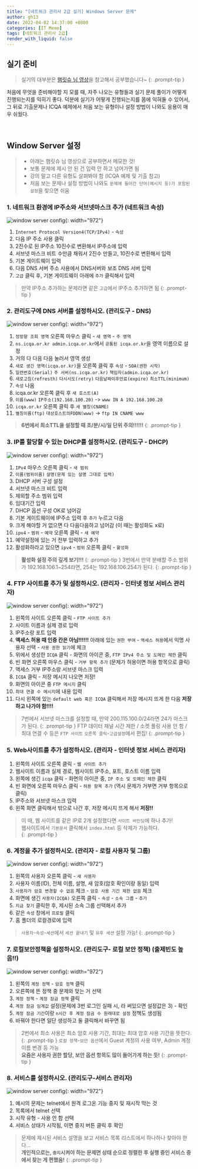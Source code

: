 ```yaml
---
title: "[네트워크 관리사 2급 실기] Windows Server 문제"
author: gh13
date: 2022-04-02 14:37:00 +0800
categories: [IT Memo]
tags: [네트워크 관리사 2급]
render_with_liquid: false
---
```


## 실기 준비

> 실기의 대부분은 [햄릿슈 님 영상](https://www.youtube.com/channel/UCLIxBOJaBju4Ap8QoGuQYbw)을 참고해서 공부했습니다~
{: .prompt-tip }

처음에 무엇을 준비해야할 지 모를 때, 자주 나오는 유형들과 실기 문제 풀이가 어떻게 진행되는지를 익히기 좋다. 덕분에 실기가 어떻게 진행되는지를 몸에 익혀둘 수 있어서, 그 뒤로 기출문제나 ICQA 예제에서 처음 보는 유형이나 설정 방법이 나와도 응용이 매우 쉬웠다.

<br/>
  
## Window Server 설정

> - 아래는 햄릿슈 님 영상으로 공부하면서 메모한 것!
> - 보통 문제에 제시 안 된 건 입력 안 하고 넘어가면 됨
> - 강의 말고 다른 유형도 살펴봐야 함 (ICQA 예제 및 기출 참고)
> - 처음 보는 문제나 설정 방법이 나와도 `문제에 들어간 단어(메시지 등)가 포함된 설정`을 찾으면 쉬움

### 1. 네트워크 환경에 IP주소와 서브넷마스크 추가 (네트워크 속성)  

![window server config](/assets/img/post_img/2022-04-02-01.png){: width="972"}

1. `Internet Protocol Version4(TCP/IPv4)` - `속성`  
2. 다음 IP 주소 사용 클릭  
3. 2진수로 된 IP주소 10진수로 변환해서 IP주소에 입력  
4. 서브넷 마스크 비트 수만큼 채워서 2진수 만들고, 10진수로 변환해서 입력  
5. 기본 게이트웨이 입력  
6. 다음 DNS 서버 주소 사용에서 DNS서버와 보조 DNS 서버 입력  
7. `고급` 클릭 후, 기본 게이트웨이 아래에 `추가` 클릭해서 입력  

> 만약 IP주소 추가하는 문제라면 같은 `고급`에서 IP주소 추가하면 됨
{: .prompt-tip }

### 2. 관리도구에 DNS 서버를 설정하시오. (관리도구 - DNS)

![window server config](/assets/img/post_img/2022-04-02-02.png){: width="972"}

1. `정방향 조회 영역` 오른쪽 마우스 클릭 - `새 영역` - `주 영역`  
2. `ns.icqa.or.kr admin.icqa.or.kr`에서 `공통된 icqa.or.kr`을 영역 이름으로 설정  
3. 거의 다 다음 다음 눌러서 영역 생성  
4. `새로 생긴 영역(icqa.or.kr)`을 오른쪽 클릭 후 `속성` - `SOA(권한 시작)`  
5. `일련번호(Serial)` `주 서버(ns.icqa.or.kr)` `책임자(admin.icqa.or.kr)`  
6. `새로고침(refresth)` `다시시도(retry)` `다음날짜이후만료(expire)` `최소TTL(minimum)`
7. `속성` 나옴  
8. icqa.or.kr 오른쪽 클릭 후 `새 호스트(A)`  
9. `이름(www)` `IP주소(192.168.100.20)` -> `www IN A 192.168.100.20`  
10. `icqa.or.kr` 오른쪽 클릭 후 `새 별칭(CNAME)`  
11. `별칭이름(ftp)` `대상호스트의FDDN(www)` -> `ftp IN CNAME www`  

> **6번에서 최소TTL을 설정할 때 초/분/시/일 단위 주의!!!!!!**
{: .prompt-tip }


### 3. IP를 할당할 수 있는 DHCP를 설정하시오. (관리도구 - DHCP)

![window server config](/assets/img/post_img/2022-04-02-03.png){: width="972"}

1. `IPv4` 마우스 오른쪽 클릭 - `새 범위`  
2. `이름(범위이름)` `설명(문제 있는 설명 그대로 입력)`  
3. DHCP 서버 구성 설정  
4. 서브넷 마스크 비트 입력  
5. 제외할 주소 범위 입력  
6. 임대기간 입력  
7. DHCP 옵션 구성 OK로 넘어감  
8. 기본 게이트웨이에 IP주소 입력 후 `추가` 누르고 다음  
9. 크게 해야할 거 없으면 다 다음다음하고 넘어감 (이 때는 활성화도 x로)  
10. `ipv4` - `범위` - `예약` 오른쪽 클릭 - `새 예약`  
11. 예약설정에 있는 거 전부 입력하고 추가  
12. 활성화하라고 있으면 `ipv4` - `범위` 오른쪽 클릭 - `활성화`

> **활성화 설정 주의 깊게 보기!!!**
{: .prompt-tip }
> 3번에서 만약 분배할 주소 범위가 192.168.106.1~254라면, 254는 192.168.106.254가 된다.
{: .prompt-tip }

### 4. FTP 사이트를 추가 및 설정하시오. (관리자 - 인터넷 정보 서비스 관리자)

![window server config](/assets/img/post_img/2022-04-02-04.png){: width="972"}

1. 왼쪽의 사이트 오른쪽 클릭 - `FTP 사이트 추가`  
2. 사이트 이름과 실제 경로 입력  
3. IP주소랑 포트 입력  
4. **액세스 허용 때 인증 칸은 아님!!!!!!** 아래에 있는 `권한 부여` - `액세스 허용`에서 익명 사용자 선택 - `사용 권한 읽기`에 체크  
5. 위에서 생성한 `ICQA` 클릭 - 화면의 아이콘 중, `FTP IPv4 주소 및 도메인 제한` 클릭  
6. 빈 화면 오른쪽 마우스 클릭 - `거부 항목 추가` (문제가 허용이면 허용 항목으로 클릭)  
7. 액세스 거부 IP주소랑 서브넷 마스크 입력
8. `ICQA` 클릭 - 저장 메시지 나오면 저장!  
9. 화면의 아이콘 중 `FTP 메시지` 클릭  
10. `최대 연결 수 메시지`에 내용 입력  
11. 다시 왼쪽에 있는 `default web 혹은 ICQA` 클릭해서 저장 메시지 뜨게 한 다음 **저장하고 나가야 함!!!!**  

> 7번에서 서브넷 마스크를 설정할 때, 만약 200.115.100.0/24라면 24가 마스크가 된다.
{: .prompt-tip } 
> FTP 데이터 채널 시간 제한 / 소켓 풀링 사용 안 함 / 최대 연결 수 등은 `FTP 사이트` `오른쪽 클릭`-`고급설정`에서 편집!
{: .prompt-tip }
     
### 5. Web사이트를 추가 설정하시오. (관리자 - 인터넷 정보 서비스 관리자)
1. 왼쪽의 사이트 오른쪽 클릭 - `웹 사이트 추가`  
2. 웹사이트 이름과 실제 경로, 웹사이트 IP주소, 포트, 호스트 이름 입력  
3. 왼쪽에 생긴 `icqa` 클릭 - 화면의 아이콘 중, `IP 주소 및 도메인 제한` 클릭  
4. 빈 화면에 오른쪽 마우스 클릭 - `허용 항목 추가` (역시 문제가 거부면 거부 항목으로 클릭)
5. IP주소와 서브넷 마스크 입력  
6. 왼쪽 화면 클릭해서 밖으로 나간 후, 저장 메시지 뜨게 해서 **저장!!**  

> 이 때, 웹 사이트를 같은 IP로 2개 설정했다면 `사이트 바인딩`에 하나 추가!  
> 웹사이트에서 `기본문서` 클릭해서 `index.html` 등 삭제가 가능하다.  
{: .prompt-tip }

### 6. 계정을 추가 설정하시오. (관리자 - 로컬 사용자 및 그룹)

![window server config](/assets/img/post_img/2022-04-02-05.png){: width="972"}

1. 왼쪽의 사용자 오른쪽 클릭 - `새 사용자`  
2. 사용자 이름(ID), 전체 이름, 설명, 새 암호(암호 확인이랑 동일) 입력  
3. `사용자가 암호 변경할 수 없음` 체크 - `암호 사용 기간 제한 없음` 체크  
4. 화면에 생긴 `사용자(ICQA)` 오른쪽 클릭 - `속성` - `소속 그룹` - `추가`  
5. `지금 찾기` 클릭한 후, 제시된 소속 그룹 선택해서 추가  
6. 같은 `속성` 창에서 `프로필` 클릭  
7. 홈 폴더의 로컬경로에 입력  

> `사용자`-`속성`-`세션`에서 `세션 끝내기` 및 `유후 세션` 설정 가능!
{: .prompt-tip }

### 7. 로컬보안정책을 설정하시오. (관리도구- 로컬 보안 정책) (출제빈도 높음!!)

![window server config](/assets/img/post_img/2022-04-02-06.png){: width="972"}

1. 왼쪽의 `계정 정책` - `암호 정책` 클릭  
2. 오른쪽에 뜬 정책 중 문제와 맞는 거 선택  
3. `계정 정책` - `계정 잠금 정책` 클릭  
4. `계정 잠금 임계값` 설정(문제에 3번 로그인 실패 시, 라 써있으면 설정값은 3) - 확인  
5. `계정 잠금 기간`이랑 `n시간 후 계정 잠금 수 원래대로 설정` 정책도 생성됨  
6. 바꿔야 한다면 일단 생성하고 둘 클릭해서 바꾸면 됨

> 2번에서 최소 사용은 최소 암호 사용 기간, 최대는 최대 암호 사용 기간을 뜻한다.
{: .prompt-tip }
> `로컬 정책`-`보안 옵션`에서 Guest 계정의 사용 여부, Admin 계정 이름 변경 등 가능  
> **요즘은 사용자 권한 할당, 보안 옵션 항목도 많이 들어가게 하는 듯!**
{: .prompt-tip }

### 8. 서비스를 설정하시오. (관리도구-서비스 관리자)

![window server config](/assets/img/post_img/2022-04-02-07.png){: width="972"}

1. 예시의 문제는 telnet에서 원격 로그온 기능 중지 및 재시작 막는 것  
2. 목록에서 telnet 선택  
3. 시작 유형 - 사용 안 함 선택  
4. 서비스 상태가 시작됨, 이면 중지 버튼 클릭 후 확인  

> 문제에 제시된 서비스 설명을 보고 서비스 목록 리스트에서 하나하나 찾아야 한다...  
> **개인적으로는, `중지`시켜야 하는 문제면 상태 순으로 정렬한 후 실행 중인 서비스 중에서 찾는 게 편했음!**
{: .prompt-tip }
